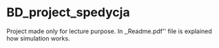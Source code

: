 # BD_project_spedycja
Project made only for lecture purpose.
In ,,Readme.pdf'' file is explained how simulation works.
